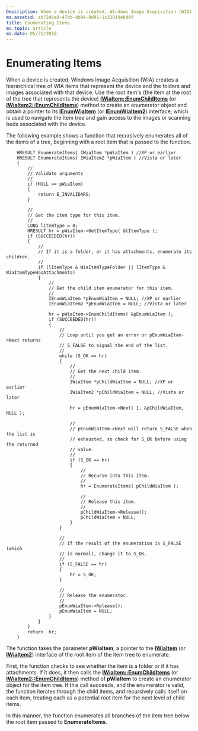 ```yaml
---
Description: When a device is created, Windows Image Acquisition (WIA) creates a hierarchical tree of WIA items that represent the device and the folders and images associated with that device.
ms.assetid: ab7246e8-47bb-4b94-8d91-1c22010ebd9f
title: Enumerating Items
ms.topic: article
ms.date: 05/31/2018
---
```


# Enumerating Items

When a device is created, Windows Image Acquisition (WIA) creates a hierarchical tree of WIA items that represent the device and the folders and images associated with that device. Use the root item's (the item at the root of the tree that represents the device) [**IWiaItem::EnumChildItems**](/windows/desktop/api/wia_xp/nf-wia_xp-iwiaitem-enumchilditems) (or [**IWiaItem2::EnumChildItems**](-wia-iwiaitem2-enumchilditems.md)) method to create an enumerator object and obtain a pointer to its [**IEnumWiaItem**](/windows/desktop/api/wia_xp/nn-wia_xp-ienumwiaitem) (or [**IEnumWiaItem2**](-wia-ienumwiaitem2.md)) interface, which is used to navigate the item tree and gain access to the images or scanning beds associated with the device.

The following example shows a function that recursively enumerates all of the items of a tree, beginning with a root item that is passed to the function.


```
    HRESULT EnumerateItems( IWiaItem *pWiaItem ) //XP or earlier
    HRESULT EnumerateItems( IWiaItem2 *pWiaItem ) //Vista or later
    {
        //
        // Validate arguments
        //
        if (NULL == pWiaItem)
        {
            return E_INVALIDARG;
        }

        //
        // Get the item type for this item.
        //
        LONG lItemType = 0;
        HRESULT hr = pWiaItem->GetItemType( &lItemType );
        if (SUCCEEDED(hr))
        {
            //
            // If it is a folder, or it has attachments, enumerate its children.
            //
            if (lItemType & WiaItemTypeFolder || lItemType & WiaItemTypeHasAttachments)
            {
                //
                // Get the child item enumerator for this item.
                //
                IEnumWiaItem *pEnumWiaItem = NULL; //XP or earlier
                IEnumWiaItem2 *pEnumWiaItem = NULL; //Vista or later
                
                hr = pWiaItem->EnumChildItems( &pEnumWiaItem );
                if (SUCCEEDED(hr))
                {
                    //
                    // Loop until you get an error or pEnumWiaItem->Next returns
                    // S_FALSE to signal the end of the list.
                    //
                    while (S_OK == hr)
                    {
                        //
                        // Get the next child item.
                        //
                        IWiaItem *pChildWiaItem = NULL; //XP or earlier
                        IWiaItem2 *pChildWiaItem = NULL; //Vista or later
                        
                        hr = pEnumWiaItem->Next( 1, &pChildWiaItem, NULL );

                        //
                        // pEnumWiaItem->Next will return S_FALSE when the list is
                        // exhausted, so check for S_OK before using the returned
                        // value.
                        //
                        if (S_OK == hr)
                        {
                            //
                            // Recurse into this item.
                            //
                            hr = EnumerateItems( pChildWiaItem );

                            //
                            // Release this item.
                            //
                            pChildWiaItem->Release();
                            pChildWiaItem = NULL;
                        }
                    }

                    //
                    // If the result of the enumeration is S_FALSE (which
                    // is normal), change it to S_OK.
                    //
                    if (S_FALSE == hr)
                    {
                        hr = S_OK;
                    }

                    //
                    // Release the enumerator.
                    //
                    pEnumWiaItem->Release();
                    pEnumWiaItem = NULL;
                }
            }
        }
        return  hr;
    }
```



The function takes the parameter **pWiaItem**, a pointer to the [**IWiaItem**](/windows/desktop/api/wia_xp/nn-wia_xp-iwiaitem) (or [**IWiaItem2**](-wia-iwiaitem2.md)) interface of the root item of the item tree to enumerate.

First, the function checks to see whether the item is a folder or if it has attachments. If it does, it then calls the [**IWiaItem::EnumChildItems**](/windows/desktop/api/wia_xp/nf-wia_xp-iwiaitem-enumchilditems) (or [**IWiaItem2::EnumChildItems**](-wia-iwiaitem2-enumchilditems.md)) method of **pWiaItem** to create an enumerator object for the item tree. If this call succeeds, and the enumerator is valid, the function iterates through the child items, and recursively calls itself on each item, treating each as a potential root item for the next level of child items.

In this manner, the function enumerates all branches of the item tree below the root item passed to **EnumerateItems**.

 

 



